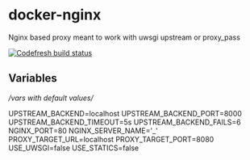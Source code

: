docker-nginx
============

Nginx based proxy meant to work with uwsgi upstream or proxy_pass

[![Codefresh build status]( https://g.codefresh.io/api/badges/build?repoOwner=Tivix&repoName=docker-nginx&branch=master&pipelineName=docker-nginx&accountName=tivix&key=eyJhbGciOiJIUzI1NiJ9.NTgzNDViNTkyZWRiOGYwMTAwZTllYWNk.N-gEtemnze6Sz5dmxpN0dcZ8Ev6oSdyiXDpbCy_TClI&type=cf-1)]( https://g.codefresh.io/repositories/Tivix/docker-nginx/builds?filter=trigger:build;branch:master;service:5a6097ecd6addc0001813e45~docker-nginx)

Variables
---------

_/vars with default values/_

UPSTREAM_BACKEND=localhost
UPSTREAM_BACKEND_PORT=8000
UPSTREAM_BACKEND_TIMEOUT=5s
UPSTREAM_BACKEND_FAILS=6
NGINX_PORT=80
NGINX_SERVER_NAME='_'
PROXY_TARGET_URL=localhost
PROXY_TARGET_PORT=8080
USE_UWSGI=false
USE_STATICS=false
